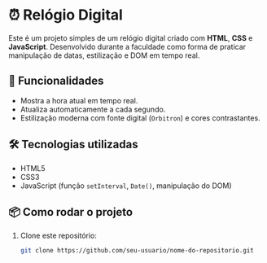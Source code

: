 # ⏰ Relógio Digital

Este é um projeto simples de um relógio digital criado com **HTML**, **CSS** e **JavaScript**. Desenvolvido durante a faculdade como forma de praticar manipulação de datas, estilização e DOM em tempo real.

## 🚀 Funcionalidades

- Mostra a hora atual em tempo real.
- Atualiza automaticamente a cada segundo.
- Estilização moderna com fonte digital (`Orbitron`) e cores contrastantes.

## 🛠️ Tecnologias utilizadas

- HTML5
- CSS3
- JavaScript (função `setInterval`, `Date()`, manipulação do DOM)

## 📦 Como rodar o projeto

1. Clone este repositório:
   ```bash
   git clone https://github.com/seu-usuario/nome-do-repositorio.git
